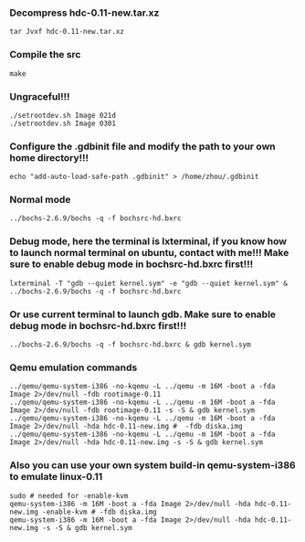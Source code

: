 ### Decompress hdc-0.11-new.tar.xz
```
tar Jvxf hdc-0.11-new.tar.xz
```
### Compile the src
```
make
```
### Ungraceful!!!
```
./setrootdev.sh Image 021d
./setrootdev.sh Image 0301
```
### Configure the .gdbinit file and modify the path to your own home directory!!!
```
echo "add-auto-load-safe-path .gdbinit" > /home/zhou/.gdbinit
```
### Normal mode
```
../bochs-2.6.9/bochs -q -f bochsrc-hd.bxrc
```
### Debug mode, here the terminal is lxterminal, if you know how to launch normal terminal on ubuntu, contact with me!!! Make sure to enable debug mode in bochsrc-hd.bxrc first!!!
```
lxterminal -T "gdb --quiet kernel.sym" -e "gdb --quiet kernel.sym" & ../bochs-2.6.9/bochs -q -f bochsrc-hd.bxrc
```
### Or use current terminal to launch gdb. Make sure to enable debug mode in bochsrc-hd.bxrc first!!!
```
../bochs-2.6.9/bochs -q -f bochsrc-hd.bxrc & gdb kernel.sym
```
### Qemu emulation commands
```
../qemu/qemu-system-i386 -no-kqemu -L ../qemu -m 16M -boot a -fda Image 2>/dev/null -fdb rootimage-0.11
../qemu/qemu-system-i386 -no-kqemu -L ../qemu -m 16M -boot a -fda Image 2>/dev/null -fdb rootimage-0.11 -s -S & gdb kernel.sym
../qemu/qemu-system-i386 -no-kqemu -L ../qemu -m 16M -boot a -fda Image 2>/dev/null -hda hdc-0.11-new.img #  -fdb diska.img
../qemu/qemu-system-i386 -no-kqemu -L ../qemu -m 16M -boot a -fda Image 2>/dev/null -hda hdc-0.11-new.img -s -S & gdb kernel.sym
```
### Also you can use your own system build-in qemu-system-i386 to emulate linux-0.11
```
sudo # needed for -enable-kvm 
qemu-system-i386 -m 16M -boot a -fda Image 2>/dev/null -hda hdc-0.11-new.img -enable-kvm # -fdb diska.img
qemu-system-i386 -m 16M -boot a -fda Image 2>/dev/null -hda hdc-0.11-new.img -s -S & gdb kernel.sym
```
